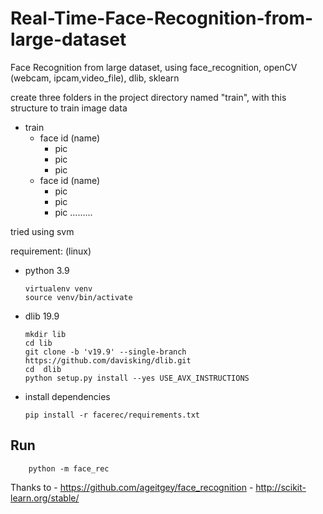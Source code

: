 # Real-Time-Face-Recognition-from-large-dataset
Face Recognition from large dataset, using face_recognition, openCV (webcam, ipcam,video_file), dlib, sklearn

create three folders in the project directory named "train", with this structure to train image data 
 - train
      - face id (name)
           - pic
           - pic
           - pic
      - face id (name)
           - pic
           - pic
           - pic
       .........
       
       
tried using svm
 
requirement: (linux)
  - python 3.9

        virtualenv venv
        source venv/bin/activate

  - dlib 19.9 

        mkdir lib
        cd lib
        git clone -b 'v19.9' --single-branch https://github.com/davisking/dlib.git
        cd  dlib
        python setup.py install --yes USE_AVX_INSTRUCTIONS
        
  - install dependencies
  
        pip install -r facerec/requirements.txt

Run
---
        python -m face_rec
      
      
 Thanks to
      - https://github.com/ageitgey/face_recognition
      - http://scikit-learn.org/stable/
      

